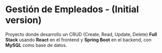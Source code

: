 
# Gestión de Empleados  -  (Initial version)

Proyecto donde desarrollo un CRUD (Create, Read, Update, Delete) **Full Stack** usando **React** en el frontend y **Spring Boot** en el backend, con **MySQL** como base de datos.  

